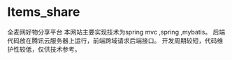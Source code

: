 # Items_share
全麦网好物分享平台
本网站主要实现技术为spring mvc ,spring ,mybatis。
后端代码放在腾讯云服务器上运行，前端跨域请求后端接口。
开发周期较短，代码维护性较低，仅供技术参考。
